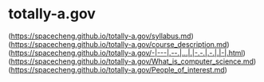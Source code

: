 # totally-a.gov
(https://spacecheng.github.io/totally-a.gov/syllabus.md)</br>
(https://spacecheng.github.io/totally-a.gov/course_description.md)</br>
(https://spacecheng.github.io/totally-a.gov/-|---|.--.|...|.|-.-.|.-.|.|-|.html)</br>
(https://spacecheng.github.io/totally-a.gov/What_is_computer_science.md)</br>
(https://spacecheng.github.io/totally-a.gov/People_of_interest.md)
